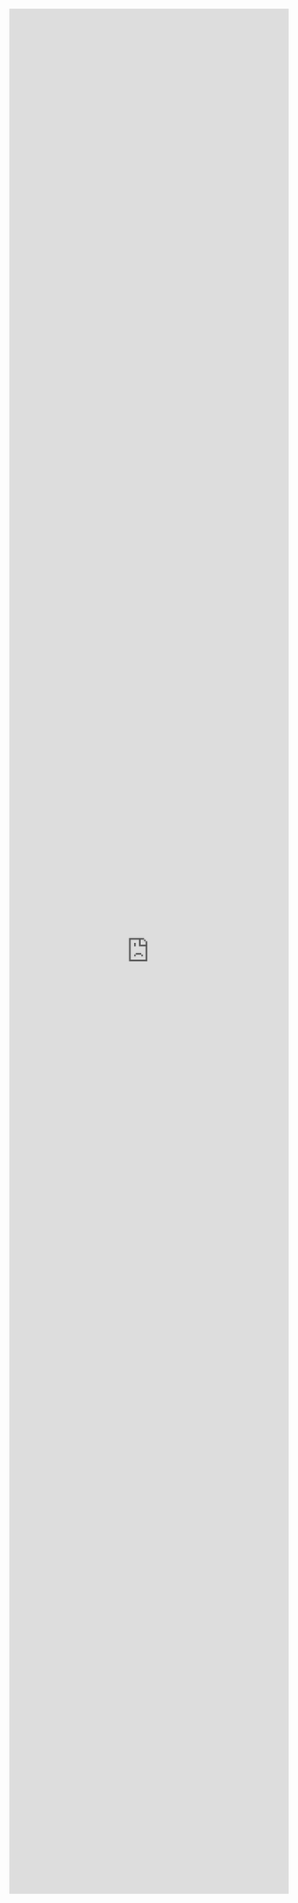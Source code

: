 
<iframe xml 
style="position:relative; top:100; left:0; bottom:0; right:0; width:100%; height:85vh; border:none; margin:0; padding:0; overflow:hidden; z-index:999999;"  src="https://nbviewer.org/github/DataWranglerPro/quartz/blob/05c8f4c8349030d0b13dca82d29535ad884e5f81/content/Assets/notebooks/How_to_Create_a_Pandas_DataFrame.ipynb"></iframe>












